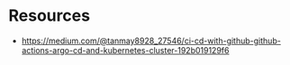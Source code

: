 # Resources 

* https://medium.com/@tanmay8928_27546/ci-cd-with-github-github-actions-argo-cd-and-kubernetes-cluster-192b019129f6
